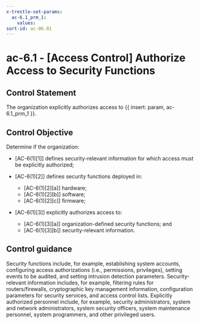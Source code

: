 ```yaml
---
x-trestle-set-params:
  ac-6.1_prm_1:
    values:
sort-id: ac-06.01
---
```


# ac-6.1 - \[Access Control\] Authorize Access to Security Functions

## Control Statement

The organization explicitly authorizes access to {{ insert: param, ac-6.1_prm_1 }}.

## Control Objective

Determine if the organization:

- \[AC-6(1)[1]\] defines security-relevant information for which access must be explicitly authorized;

- \[AC-6(1)[2]\] defines security functions deployed in:

  - \[AC-6(1)[2][a]\] hardware;
  - \[AC-6(1)[2][b]\] software;
  - \[AC-6(1)[2][c]\] firmware;

- \[AC-6(1)[3]\] explicitly authorizes access to:

  - \[AC-6(1)[3][a]\] organization-defined security functions; and
  - \[AC-6(1)[3][b]\] security-relevant information.

## Control guidance

Security functions include, for example, establishing system accounts, configuring access authorizations (i.e., permissions, privileges), setting events to be audited, and setting intrusion detection parameters. Security-relevant information includes, for example, filtering rules for routers/firewalls, cryptographic key management information, configuration parameters for security services, and access control lists. Explicitly authorized personnel include, for example, security administrators, system and network administrators, system security officers, system maintenance personnel, system programmers, and other privileged users.

